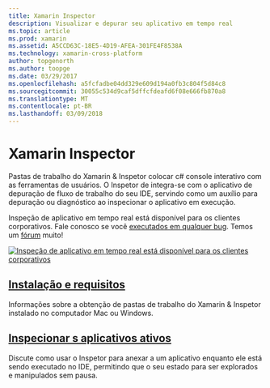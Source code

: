 ```yaml
---
title: Xamarin Inspector
description: Visualizar e depurar seu aplicativo em tempo real
ms.topic: article
ms.prod: xamarin
ms.assetid: A5CCD63C-18E5-4D19-AFEA-301FE4F8538A
ms.technology: xamarin-cross-platform
author: topgenorth
ms.author: toopge
ms.date: 03/29/2017
ms.openlocfilehash: a5fcfadbe04dd329e609d194a0fb3c804f5d84c8
ms.sourcegitcommit: 30055c534d9caf5dffcfdeafd6f08e666fb870a8
ms.translationtype: MT
ms.contentlocale: pt-BR
ms.lasthandoff: 03/09/2018
---
```

# <a name="xamarin-inspector"></a>Xamarin Inspector


Pastas de trabalho do Xamarin & Inspetor colocar c# console interativo com as ferramentas de usuários. O Inspetor de integra-se com o aplicativo de depuração de fluxo de trabalho do seu IDE, servindo como um auxílio para depuração ou diagnóstico ao inspecionar o aplicativo em execução.

Inspeção de aplicativo em tempo real está disponível para os clientes corporativos. Fale conosco se você [executados em qualquer bug](~/tools/inspector/install.md#reporting-bugs). Temos um [fórum](https://forums.xamarin.com/categories/inspector) muito!

[![](images/interactive-1.0.0-bike-inspect-3d-small.png "Inspeção de aplicativo em tempo real está disponível para os clientes corporativos")](images/interactive-1.0.0-bike-inspect-3d.png#lightbox)

## <a name="installation-and-requirementstoolsinspectorinstallmd"></a>[Instalação e requisitos](~/tools/inspector/install.md)

Informações sobre a obtenção de pastas de trabalho do Xamarin & Inspetor instalado no computador Mac ou Windows.

## <a name="inspecting-live-applicationstoolsinspectorinspectmd"></a>[Inspecionar s aplicativos ativos](~/tools/inspector/inspect.md)

Discute como usar o Inspetor para anexar a um aplicativo enquanto ele está sendo executado no IDE, permitindo que o seu estado para ser explorados e manipulados sem pausa.


